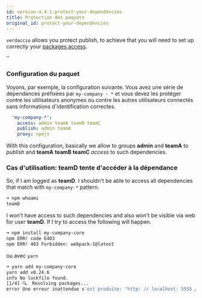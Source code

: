 ```yaml
---
id: version-4.4.1-protect-your-dependencies
title: Protection des paquets
original_id: protect-your-dependencies
---
```


`verdaccio` allows you protect publish, to achieve that you will need to set up correctly your [packages access](packages).

<div id="codefund">''</div>

### Configuration du paquet

Voyons, par exemple, la configuration suivante. Vous avez une série de dépendances préfixées par `my-company - *` et vous devez les protéger contre les utilisateurs anonymes ou contre les autres utilisateurs connectés sans informations d'identification correctes.

```yaml
  'my-company-*':
    access: admin teamA teamB teamC
    publish: admin teamA
    proxy: npmjs
```

With this configuration, basically we allow to groups **admin** and **teamA** to *publish* and **teamA**   **teamB** **teamC** *access* to such dependencies.

### Cas d'utilisation: teamD tente d'accéder à la dépendance

So, if I am logged as **teamD**. I shouldn't be able to access all dependencies that match with `my-company-*` pattern.

```bash
➜ npm whoami
teamD
```
I won't have access to such dependencies and also won't be visible via web for user **teamD**. If I try to access the following will happen.

```bash
➜ npm install my-company-core
npm ERR! code E403
npm ERR! 403 Forbidden: webpack-1@latest
```
ou avec `yarn`

```bash
➜ yarn add my-company-core
yarn add v0.24.6
info No lockfile found.
[1/4] 🔍  Resolving packages...
error Une erreur inattendue s'est produite: "http: // localhost: 5555 / webpack-1: les utilisateurs non enregistrés ne sont pas autorisés à accéder au paquet my-company-core".
```
